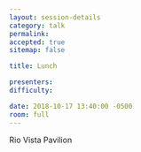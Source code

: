 ```yaml
---
layout: session-details
category: talk
permalink:
accepted: true
sitemap: false

title: Lunch

presenters:
difficulty:

date: 2018-10-17 13:40:00 -0500
room: full
---
```

Rio Vista Pavilion
